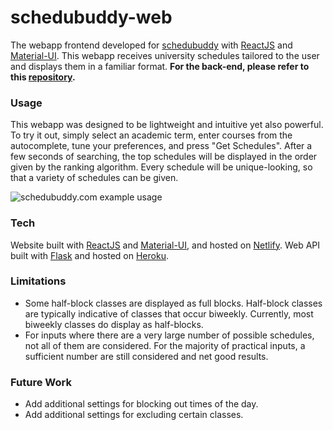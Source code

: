 # schedubuddy-web

The webapp frontend developed for
[schedubuddy](https://schedubuddy.com/)
with
[ReactJS](https://reactjs.org/)
and
[Material-UI](https://next.material-ui.com/).
This webapp receives university schedules tailored to the user and displays them in a familiar format.
**For the back-end, please refer to this [repository](https://github.com/Exanut/schedubuddy-server).**

### Usage
This webapp was designed to be lightweight and intuitive yet also powerful.
To try it out, simply select an academic term, enter courses from the autocomplete, tune your preferences, and press "Get Schedules".
After a few seconds of searching, the top schedules will be displayed in the order given by the ranking algorithm.
Every schedule will be unique-looking, so that a variety of schedules can be given.

![schedubuddy.com example usage](https://imgur.com/f6uLePd.png)

### Tech
Website built with [ReactJS](https://reactjs.org/) and [Material-UI](https://next.material-ui.com/), and hosted on [Netlify](https://www.netlify.com/).
Web API built with [Flask](https://flask.palletsprojects.com/) and hosted on [Heroku](https://www.heroku.com/).

### Limitations

- Some half-block classes are displayed as full blocks.
Half-block classes are typically indicative of classes that occur biweekly.
Currently, most biweekly classes do display as half-blocks.
- For inputs where there are a very large number of possible schedules, not all of them are considered.
For the majority of practical inputs, a sufficient number are still considered and net good results.

### Future Work
- Add additional settings for blocking out times of the day.
- Add additional settings for excluding certain classes.
